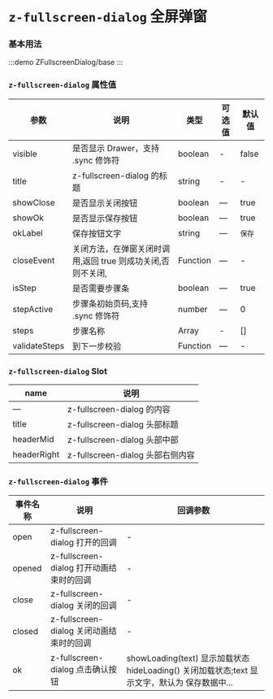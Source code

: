 # `z-fullscreen-dialog` 全屏弹窗

### 基本用法

:::demo
ZFullscreenDialog/base
:::

### `z-fullscreen-dialog` 属性值

| 参数          | 说明                                                        | 类型     | 可选值 | 默认值 |
| ------------- | ----------------------------------------------------------- | -------- | ------ | ------ |
| visible       | 是否显示 Drawer，支持 .sync 修饰符                          | boolean  | -      | false  |
| title         | z-fullscreen-dialog 的标题                                  | string   | -      | -      |
| showClose     | 是否显示关闭按钮                                            | boolean  | —      | true   |
| showOk        | 是否显示保存按钮                                            | boolean  | —      | true   |
| okLabel       | 保存按钮文字                                                | string   | —      | `保存` |
| closeEvent    | 关闭方法，在弹窗关闭时调用,返回 true 则成功关闭,否则不关闭, | Function | —      | -      |
| isStep        | 是否需要步骤条                                              | boolean  | —      | true   |
| stepActive    | 步骤条初始页码,支持 .sync 修饰符                            | number   | —      | 0      |
| steps         | 步骤名称                                                    | Array    | -      | []     |
| validateSteps | 到下一步校验                                                | Function | —      | -      |

### `z-fullscreen-dialog` Slot

| name        | 说明                             |
| ----------- | -------------------------------- |
| —           | z-fullscreen-dialog 的内容       |
| title       | z-fullscreen-dialog 头部标题     |
| headerMid   | z-fullscreen-dialog 头部中部     |
| headerRight | z-fullscreen-dialog 头部右侧内容 |

### `z-fullscreen-dialog` 事件

| 事件名称 | 说明                                     | 回调参数                                                                                      |
| -------- | ---------------------------------------- | --------------------------------------------------------------------------------------------- |
| open     | z-fullscreen-dialog 打开的回调           | -                                                                                             |
| opened   | z-fullscreen-dialog 打开动画结束时的回调 | -                                                                                             |
| close    | z-fullscreen-dialog 关闭的回调           | -                                                                                             |
| closed   | z-fullscreen-dialog 关闭动画结束时的回调 | -                                                                                             |
| ok       | z-fullscreen-dialog 点击确认按钮         | showLoading(text) 显示加载状态 hideLoading() 关闭加载状态;text 显示文字，默认为 保存数据中... |
